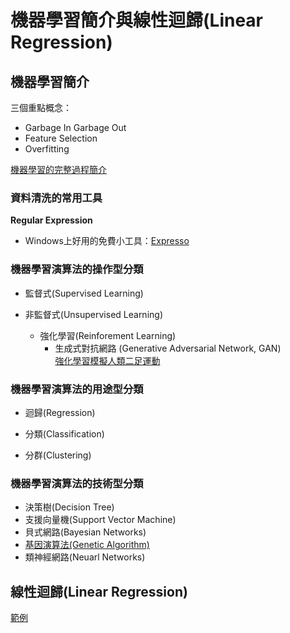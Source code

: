 # 機器學習簡介與線性迴歸(Linear Regression)

## 機器學習簡介

三個重點概念：

 - Garbage In Garbage Out
 - Feature Selection
 - Overfitting

[機器學習的完整過程簡介](https://youtu.be/X3paOmcrTjQ?t=27)

### 資料清洗的常用工具

**Regular Expression**

- Windows上好用的免費小工具：[Expresso](http://www.ultrapico.com/ExpressoDownload.htm)


### 機器學習演算法的操作型分類

- 監督式(Supervised Learning)

- 非監督式(Unsupervised Learning)
  - 強化學習(Reinforement Learning)
    - 生成式對抗網路 (Generative Adversarial Network, GAN)  
    [強化學習模擬人類二足運動](https://youtu.be/eVccQ82BekI)

### 機器學習演算法的用途型分類

- 迴歸(Regression)

- 分類(Classification)

- 分群(Clustering)

### 機器學習演算法的技術型分類

- 決策樹(Decision Tree)
- 支援向量機(Support Vector Machine)
- 貝式網路(Bayesian Networks)
- [基因演算法(Genetic Algorithm)](http://www.jade-cheng.com/au/coalhmm/optimization/)
- 類神經網路(Neuarl Networks)

## 線性迴歸(Linear Regression)

[範例](./linear_regression.md)
